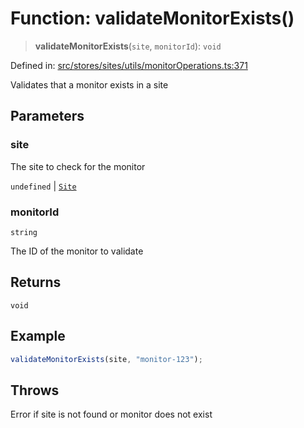# Function: validateMonitorExists()

> **validateMonitorExists**(`site`, `monitorId`): `void`

Defined in: [src/stores/sites/utils/monitorOperations.ts:371](https://github.com/Nick2bad4u/Uptime-Watcher/blob/main/src/stores/sites/utils/monitorOperations.ts#L371)

Validates that a monitor exists in a site

## Parameters

### site

The site to check for the monitor

`undefined` | [`Site`](../../../../../../shared/types/interfaces/Site.md)

### monitorId

`string`

The ID of the monitor to validate

## Returns

`void`

## Example

```typescript
validateMonitorExists(site, "monitor-123");
```

## Throws

Error if site is not found or monitor does not exist
